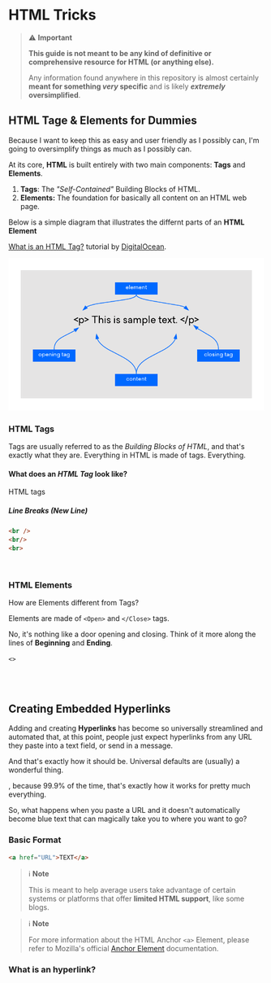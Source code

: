 # HTML Tricks

> ⚠️ __Important__
> 
> __This guide is not meant to be any kind of definitive or comprehensive resource for HTML (or anything else).__
>
> Any information found anywhere in this repository is almost certainly __meant for something *very* specific__ and is likely __*extremely* oversimplified__.

## HTML Tage & Elements for Dummies

Because I want to keep this as easy and user friendly as I possibly can, I'm going to oversimplify things as much as I possibly can.

At its core, __HTML__ is built entirely with two main components: __Tags__ and __Elements__.

1. __Tags__: The *"Self-Contained"* Building Blocks of HTML.
2. __Elements:__ The foundation for basically all content on an HTML web page.

Below is a simple diagram that illustrates the differnt parts of an __HTML Element__


[What is an HTML Tag?](https://www.digitalocean.com/community/tutorials/what-is-an-html-tag#) tutorial by [DigitalOcean](https://digitalocean.com).



<img src="./img/DO_Elements-Diag.png"
    alt="HTML Elements (image from DigitalOcean)"
/>




### HTML Tags

Tags are usually referred to as the *Building Blocks of HTML*, and that's exactly what they are. Everything in HTML is made of tags. Everything.


#### What does an *HTML Tag* look like?

HTML tags 


##### Line Breaks (New Line)
```html
<br />
<br/>
<br>
```




<br />

### HTML Elements

How are Elements different from Tags?

Elements are made of `<Open>` and `</Close>` tags.



No, it's nothing like a door opening and closing. Think of it more along the lines of __Beginning__ and __Ending__.

`<>`

<br /><br />

## Creating Embedded Hyperlinks

Adding and creating __Hyperlinks__ has become so universally streamlined and automated that, at this point, people just expect hyperlinks from any URL they paste into a text field, or send in a message.


And that's exactly how it should be. Universal defaults are (usually) a wonderful thing.



, because 99.9% of the time, that's exactly how it works for pretty much everything.



So, what happens when you paste a URL and it doesn't automatically become blue text that can magically take you to where you want to go?




### Basic Format



```html
<a href="URL">TEXT</a>
```





> ℹ️ __Note__
>
> This is meant to help average users take advantage of certain systems or platforms that offer **limited HTML support**, like some blogs.

> ℹ️ __Note__
>
> For more information about the HTML Anchor `<a>` Element, please refer to Mozilla's official [Anchor Element](https://developer.mozilla.org/en-US/docs/Web/HTML/Element/a) documentation.






### What is an hyperlink?









